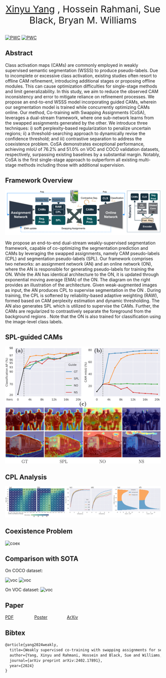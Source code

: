 <link rel="shortcut icon" type="image/x-icon" href="favicon.ico">
<p align="center" style="font-size:30px">
<a href="https://youshye.com/">Xinyu Yang</a> , Hossein Rahmani, Sue Black, Bryan M. Williams
</p>

[![PWC](https://img.shields.io/endpoint.svg?url=https://paperswithcode.com/badge/weakly-supervised-co-training-with-swapping/weakly-supervised-semantic-segmentation-on)](https://paperswithcode.com/sota/weakly-supervised-semantic-segmentation-on?p=weakly-supervised-co-training-with-swapping)
[![PWC](https://img.shields.io/endpoint.svg?url=https://paperswithcode.com/badge/weakly-supervised-co-training-with-swapping/weakly-supervised-semantic-segmentation-on-4)](https://paperswithcode.com/sota/weakly-supervised-semantic-segmentation-on-4?p=weakly-supervised-co-training-with-swapping)


## Abstract
Class activation maps (CAMs) are commonly employed in weakly supervised semantic segmentation (WSSS) to produce pseudo-labels. Due to incomplete or excessive class activation, existing studies often resort to offline CAM refinement, introducing additional stages or proposing offline modules. This can cause optimization difficulties for single-stage methods and limit generalizability. In this study, we aim to reduce the observed CAM inconsistency and error to mitigate reliance on refinement processes. We propose an end-to-end WSSS model incorporating guided CAMs, wherein our segmentation model is trained while concurrently optimizing CAMs online. Our method, Co-training with Swapping Assignments (CoSA), leverages a dual-stream framework, where one sub-network learns from the swapped assignments generated by the other. We introduce three techniques: i) soft perplexity-based regularization to penalize uncertain regions; ii) a threshold-searching approach to dynamically revise the confidence threshold; and iii) contrastive separation to address the coexistence problem. CoSA demonstrates exceptional performance, achieving mIoU of 76.2% and 51.0% on VOC and COCO validation datasets, respectively, surpassing existing baselines by a substantial margin. Notably, CoSA is the first single-stage approach to outperform all existing multi-stage methods including those with additional supervision.


## Framework Overview

<img src="https://github.com/youshyee/CoSA/blob/main/assets/overview.png" alt="overview" width="1200"/>

 We propose an end-to-end dual-stream weakly-supervised segmentation framework, capable of co-optimizing the segmentation prediction and CAMs by leveraging the swapped assignments, namely CAM pseudo-labels (CPL) and segmentation pseudo-labels (SPL). Our framework comprises two networks: an assignment network (AN) and an online network (ON), where the AN is responsible for generating pseudo-labels for training the ON. While the AN has identical architecture to the ON, it is updated through exponential moving average (EMA) of the ON. The diagram on the right provides an illustration of the architecture. Given weak-augmented images as input, the AN produces CPL to supervise segmentation in the ON . During training, the CPL is softened by reliability-based adaptive weighting (RAW), formed based on CAM perplexity estimation and dynamic thresholding. The AN also generates SPL which is utilized to supervise the CAMs. Further, the CAMs are regularized to contrastively separate the foreground from the background regions . Note that the ON is also trained for classification using the image-level class labels.

## SPL-guided CAMs

![oracle](oracle.png)

## CPL Analysis

![cpl](cpl.png)

##  Coexistence Problem

![coex](coex.png)

## Comparison with SOTA

On COCO dataset:

![voc](coco1.png)
![voc](coco2.png)

On VOC dataset:
![voc](voc1.png)

## Paper

[PDF](https://youshyee.com/pdfs/CoSA.pdf) &nbsp;&nbsp;&nbsp;&nbsp;&nbsp;&nbsp;&nbsp;&nbsp;&nbsp;&nbsp;&nbsp;&nbsp;&nbsp;&nbsp;&nbsp;
[Poster](./cosa_poster.pdf)&nbsp;&nbsp;&nbsp;&nbsp;&nbsp;&nbsp;&nbsp;&nbsp;&nbsp;&nbsp;&nbsp;&nbsp;&nbsp;&nbsp;&nbsp;
[ArXiv](https://arxiv.org/abs/2402.17891)


## Bibtex

```markdown
@article{yang2024weakly,
  title={Weakly supervised co-training with swapping assignments for semantic segmentation},
  author={Yang, Xinyu and Rahmani, Hossein and Black, Sue and Williams, Bryan M},
  journal={arXiv preprint arXiv:2402.17891},
  year={2024}
}
```
